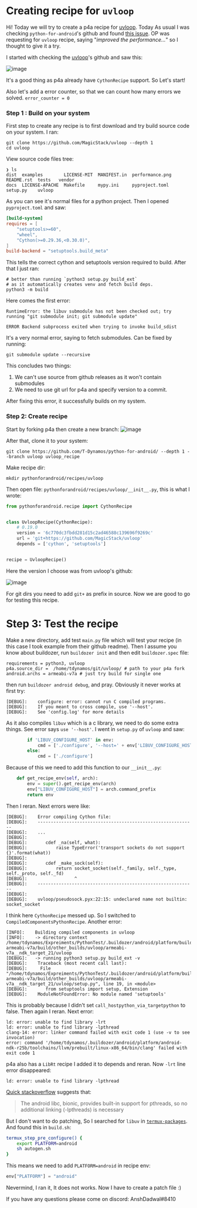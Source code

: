 # Creating recipe for `uvloop`

Hi! Today we will try to create a p4a recipe for [uvloop](https://github.com/MagicStack/uvloop).
Today As usual I was checking `python-for-android`'s github and found [this issue](https://github.com/kivy/python-for-android/issues/2997).
OP was requesting for `uvloop` recipe, saying "*improved the performance...*" so I thought to give it a try.

I started with checking the [uvloop](https://github.com/MagicStack/uvloop)'s github and saw this:

![image](https://github.com/T-Dynamos/t-dynamos.github.io/assets/68729523/1bc8a602-d805-49c3-9717-20b61efbccf9)

It's a good thing as p4a already have `CythonRecipe` support. So Let's start!

Also let's add a error counter, so that we can count how many errors we solved.
`error_counter = 0`

### Step 1 : Build on your system

First step to create any recipe is to first download and try build source code on your system. I ran:

```console
git clone https://github.com/MagicStack/uvloop --depth 1
cd uvloop
```
View source code files tree:
```
❯ ls
dist  examples        LICENSE-MIT  MANIFEST.in  performance.png  README.rst  tests   vendor
docs  LICENSE-APACHE  Makefile     mypy.ini     pyproject.toml   setup.py    uvloop  
```

As you can see it's normal files for a python project. Then I opened `pyproject.toml` and saw:
```toml
[build-system]
requires = [
    "setuptools>=60",
    "wheel",
    "Cython(>=0.29.36,<0.30.0)",
]
build-backend = "setuptools.build_meta"
```
This tells the correct cython and setuptools version required to build. After that I just ran:
```console
# better than running `python3 setup.py build_ext`
# as it automatically creates venv and fetch build deps.
python3 -m build
```
Here comes the first error:
```
RuntimeError: the libuv submodule has not been checked out; try running "git submodule init; git submodule update"

ERROR Backend subprocess exited when trying to invoke build_sdist
```
It's a very normal error, saying to fetch submodules. Can be fixed by running:

```console
git submodule update --recursive
```

This concludes two things:
1. We can't use source from github releases as it won't contain submodules
2. We need to use git url for p4a and specify version to a commit.

After fixing this error, it successfully builds on my system.

### Step 2: Create recipe

Start by forking p4a then create a new branch:
![image](https://github.com/T-Dynamos/t-dynamos.github.io/assets/68729523/1e30c706-8bce-4865-a2b7-e72081b7a594)

After that, clone it to your system:
```console
git clone https://github.com/T-Dynamos/python-for-android/ --depth 1 --branch uvloop uvloop_recipe
```
Make recipe dir:
```console
mkdir pythonforandroid/recipes/uvloop
```
Then open file: `pythonforandroid/recipes/uvloop/__init__.py`, this is what I wrote:
```python
from pythonforandroid.recipe import CythonRecipe


class UvloopRecipe(CythonRecipe):
    # 0.19.0
    version = '6c770dc3fbdd281d15c2ad46588c139696f9269c'
    url = 'git+https://github.com/MagicStack/uvloop'
    depends = ['cython', 'setuptools']


recipe = UvloopRecipe()
```

Here the version I choose was from uvloop's github:

![image](https://github.com/T-Dynamos/t-dynamos.github.io/assets/68729523/91e5e94d-911d-4685-84db-8884c4e16cfc)

For git dirs you need to add `git+` as prefix in source. Now we are good to go for testing this recipe.

# Step 3: Test the recipe

Make a new directory, add test `main.py` file which will test your recipe (in this case I took example from their github readme). 
Then I assume you know about buildozer, run `buildozer init` and then edit `buildozer.spec` file:
```spec
requirements = python3, uvloop
p4a.source_dir =  /home/tdynamos/git/uvloop/ # path to your p4a fork
android.archs = armeabi-v7a # just try build for single one
```
then run `buildozer android debug`, and pray. Obviously it never works at first try:
```
[DEBUG]:   	configure: error: cannot run C compiled programs.
[DEBUG]:   	If you meant to cross compile, use '--host'.
[DEBUG]:   	See 'config.log' for more details
```
As it also compiles `libuv` which is a c library, we need to do some extra things.
See error says `use '--host'`. I went in `setup.py` of `uvloop` and saw:
```python
        if 'LIBUV_CONFIGURE_HOST' in env:
            cmd = ['./configure', '--host=' + env['LIBUV_CONFIGURE_HOST']]
        else:
            cmd = ['./configure']
```
Because of this we need to add this function to our `__init__.py`:
```python
    def get_recipe_env(self, arch):
        env = super().get_recipe_env(arch)
        env["LIBUV_CONFIGURE_HOST"] = arch.command_prefix
        return env
```
Then I reran. Next errors were like:
```
[DEBUG]:   	Error compiling Cython file:
[DEBUG]:   	------------------------------------------------------------
[DEBUG]:   	...
[DEBUG]:   	
[DEBUG]:   	   cdef _na(self, what):
[DEBUG]:   	       raise TypeError('transport sockets do not support {}'.format(what))
[DEBUG]:   	
[DEBUG]:   	   cdef _make_sock(self):
[DEBUG]:   	       return socket_socket(self._family, self._type, self._proto, self._fd)
[DEBUG]:   	              ^
[DEBUG]:   	------------------------------------------------------------
[DEBUG]:   	
[DEBUG]:   	uvloop/pseudosock.pyx:22:15: undeclared name not builtin: socket_socket
```
I think here `CythonRecipe` messed up. So I switched to `CompiledComponentsPythonRecipe`.
Another error:
```
[INFO]:    Building compiled components in uvloop
[INFO]:    -> directory context /home/tdynamos/Expreiments/PythonTest/.buildozer/android/platform/build-armeabi-v7a/build/other_builds/uvloop/armeabi-v7a__ndk_target_21/uvloop
[DEBUG]:   -> running python3 setup.py build_ext -v
[DEBUG]:   	Traceback (most recent call last):
[DEBUG]:   	 File "/home/tdynamos/Expreiments/PythonTest/.buildozer/android/platform/build-armeabi-v7a/build/other_builds/uvloop/armeabi-v7a__ndk_target_21/uvloop/setup.py", line 19, in <module>
[DEBUG]:   	   from setuptools import setup, Extension
[DEBUG]:   	ModuleNotFoundError: No module named 'setuptools'
```
This is probably because I didn't set `call_hostpython_via_targetpython` to false. Then again I reran.
Next error:
```
ld: error: unable to find library -lrt
ld: error: unable to find library -lpthread
clang-14: error: linker command failed with exit code 1 (use -v to see invocation)
error: command '/home/tdynamos/.buildozer/android/platform/android-ndk-r25b/toolchains/llvm/prebuilt/linux-x86_64/bin/clang' failed with exit code 1
```
p4a also has a `LibRt` recipe I added it to depends and reran.
Now `-lrt` line error disappeared:
```
ld: error: unable to find library -lpthread
```
[Quick stackoverflow](https://stackoverflow.com/questions/30801752/android-ndk-and-pthread) suggests that:
> The android libc, bionic, provides built-in support for pthreads, so no
additional linking (-lpthreads) is necessary
> 
But I don't want to do patching, So I searched for `libuv` in [`termux-packages`](https://github.com/termux/termux-packages/blob/master/packages/libuv/build.sh).
And found this in `build.sh`:

```bash
termux_step_pre_configure() {
	export PLATFORM=android
	sh autogen.sh
}
```

This means we need to add `PLATFORM=android` in recipe env:
```python
env["PLATFORM"] = "android"
```
Nevermind, I ran it, It does not works. Now I have to create a patch file :)

If you have any questions please come on discord: AnshDadwal#8410
